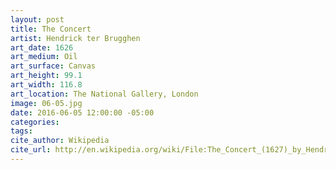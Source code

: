 ```yaml
---
layout: post
title: The Concert
artist: Hendrick ter Brugghen
art_date: 1626
art_medium: Oil
art_surface: Canvas
art_height: 99.1
art_width: 116.8
art_location: The National Gallery, London
image: 06-05.jpg
date: 2016-06-05 12:00:00 -05:00
categories:
tags:
cite_author: Wikipedia
cite_url: http://en.wikipedia.org/wiki/File:The_Concert_(1627)_by_Hendrick_ter_Brugghen.jpg
---
```

